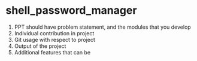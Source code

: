 # shell_password_manager

1. PPT should have problem statement, and the modules that you develop
2. Individual contribution in project
3. Git usage with respect to project
4. Output of the project
5. Additional features that can be 
